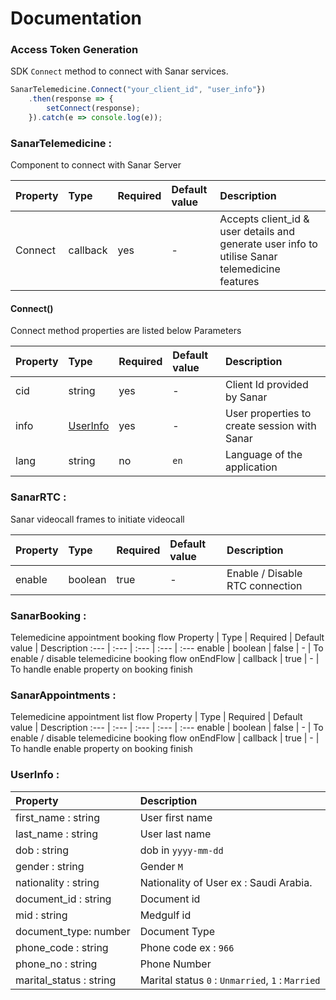 # Documentation

### Access Token Generation
SDK `Connect` method to connect with Sanar services.

```javascript
SanarTelemedicine.Connect("your_client_id", "user_info"})
    .then(response => {
        setConnect(response);
    }).catch(e => console.log(e));
```


### SanarTelemedicine : 
Component to connect with Sanar Server

Property | Type | Required | Default value | Description
:--- | :--- | :--- | :--- | :---
Connect | callback | yes | - | Accepts client_id & user details and generate user info to utilise Sanar telemedicine features


#### Connect()
Connect method properties are listed below 
Parameters

Property | Type | Required | Default value | Description
:--- | :--- | :--- | :--- | :---
cid | string | yes | - | Client Id provided by Sanar
info | [UserInfo](https://github.com/PracticePixel/sanar-telemedicine-sdk/tree/master/doc#userinfo-) | yes | - | User properties to create session with Sanar
lang | string | no | `en` | Language of the application

### SanarRTC : 
Sanar videocall frames to initiate videocall

Property | Type | Required | Default value | Description
:--- | :--- | :--- | :--- | :---
enable | boolean | true | - | Enable / Disable RTC connection

### SanarBooking :
Telemedicine appointment booking flow
Property | Type | Required | Default value | Description
:--- | :--- | :--- | :--- | :---
enable | boolean | false | - | To enable / disable telemedicine booking flow
onEndFlow | callback | true | - | To handle enable property on booking finish


### SanarAppointments :
Telemedicine appointment list flow
Property | Type | Required | Default value | Description
:--- | :--- | :--- | :--- | :---
enable | boolean | false | - | To enable / disable telemedicine booking flow
onEndFlow | callback | true | - | To handle enable property on booking finish


### UserInfo :
Property | Description
:--- | :---
first_name : string | User first name
last_name : string  | User last name
dob : string  | dob in `yyyy-mm-dd`
gender : string  | Gender `M` | `F`
nationality : string | Nationality of User ex : Saudi Arabia.
document_id : string | Document id
mid : string | Medgulf id 
document_type: number | Document Type
phone_code : string  | Phone code ex : `966`
phone_no : string | Phone Number
marital_status : string | Marital status `0` : `Unmarried`, `1` : `Married`


